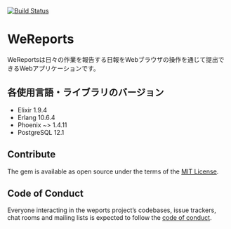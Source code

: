 [![Build Status](https://travis-ci.org/himrock922/we_reports.svg?branch=master)](https://travis-ci.org/himrock922/we_reports)

# WeReports

WeReportsは日々の作業を報告する日報をWebブラウザの操作を通じて提出できるWebアプリケーションです。

## 各使用言語・ライブラリのバージョン

* Elixir 1.9.4
* Erlang 10.6.4
* Phoenix ~> 1.4.11
* PostgreSQL 12.1

## Contribute

The gem is available as open source under the terms of the [MIT License](https://github.com/himrock922/weports/blob/master/LICENSE).

## Code of Conduct

Everyone interacting in the weports project’s codebases, issue trackers, chat rooms and mailing lists is expected to follow the [code of conduct](https://github.com/himrock922/weports/blob/master/CODE_OF_CONDUCT.md).